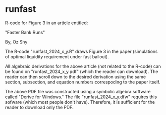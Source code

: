 # runfast

R-code for Figure 3 in an article entitled:

"Faster Bank Runs"

By, Oz Shy

The R-code "runfast_2024_x_y.R" draws Figure 3 in the paper (simulations of optimal liquidity requirement under fast bailout). 

All algebraic derivations for the above article (not related to the R-code) can be found on "runfast_2024_x_y.pdf" (which the reader can download). The reader can then scroll down to the desired derivation using the same section, subsection, and equation numbers correspoding to the paper itself.

The above PDF file was constructed using a symbolic algebra software called "Derive for Windows." The file "runfast_2024_x_y.dfw" requires this sofware (which most people don't have). Therefore, it is sufficient for the reader to download only the PDF.
